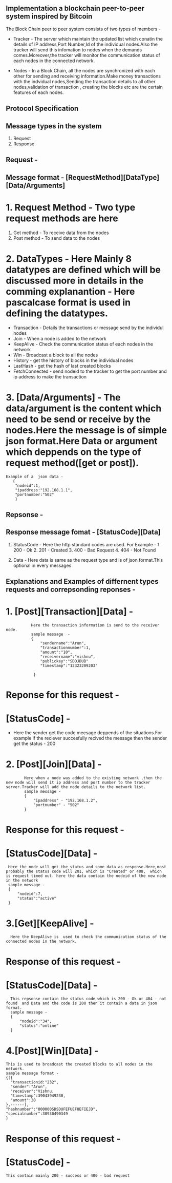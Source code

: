 ## Implementation a blockchain peer-to-peer system inspired by Bitcoin ##

The Block Chain peer to peer system consists of two types of members - 

*  Tracker - The server which maintain the updated list which conatin the details of IP address,Port Number,Id of the individual nodes.Also the tracker will send this infomation to nodes when the demands comes.Moreover,the tracker will monitor the communication status of each nodes in the connected network.

*  Nodes - In a Block Chain, all the nodes are synchronized with each other for sending and receiving information.Make money   transactions with the indvidual nodes,Sending the transaction details to all other nodes,validation of transaction , creating the blocks etc are the certain features of each nodes.

## Protocol Specification ##

## Message types  in the system ##

1. Request 
2. Response

## Request -  

## Message format  - [RequestMethod][DataType][Data/Arguments]

# 1. Request Method  - Two type request methods are here 

  1. Get method  - To receive data from the nodes 
  2. Post method  - To send data to the nodes

# 2. DataTypes  - Here Mainly 8 datatypes are defined which will be discussed more in details in the comming explanantion  - Here pascalcase format is used in defining the datatypes.

*  Transaction - Details the transactions or message send by the individul nodes
*  Join - When a node is added to the network
*  KeepAlive - Check the communication status of each nodes in the network
*  Win - Broadcast a block to all the nodes
*  History - get the history of blocks in the individual nodes
*  LastHash - get the hash of last created blocks
*  FetchConnected - send nodeid to the tracker to get the port number and ip address to make the transaction

# 3. [Data/Arguments] - The data/argument is the content which need to be send or receive by the nodes.Here the message is of simple json format.Here Data or argument which deppends on the type of request method([get or post]).

    Example of a  json data - 
       {
        "nodeid":1,
        "ipaddress:"192.168.1.1",
        "portnumber:"502"
        }


## Repsonse -

## Response message fomat  - [StatusCode][Data]

1. StatusCode - Here the http standard codes are used.
   For Example  - 
           1. 200 - Ok
           2. 201 - Created
           3. 400 - Bad Request
           4. 404 - Not Found


2. Data  - Here data is same as the request type and is of json format.This optional in every messages


## Explanations and Examples of differnent types requests and correpsonding reponses - 

# 1. [Post][Transaction][Data] - 
               Here the transaction information is send to the receiver node.
               sample message  - 
               {
                   "sendername":"Arun",
                   "transactionnumber":1,
                   "amount":"10",
                   "receivername":"vishnu",
                   "publickey":"SDOJDUB"
                   "timestamp":"12323209203"
                   
                }

# Reponse for this request  - 
# [StatusCode] -  
*  Here the sender get the code meesage deppends of the situations.For example if the reciever succesfully recived the message then the  sender get the status  - 200

# 2. [Post][Join][Data] - 
            Here when a node was added to the existing network ,then the new node will send it ip address and port number to the tracker server.Tracker will add the node details to the network list.
            sample message - 
            {
                "ipaddress" - "192.168.1.2",
                "portnumber" - "502"
            }
# Response for this request  - 
# [StatusCode][Data] - 
     Here the node will get the status and some data as response.Here,most probably the status code will 201, which is "Created" or 408,  which is request timed out. here the data contain the nodeid of the new node in the network
     sample message - 
     {
         "nodeid":7,
         "status":"active"
     }

# 3.[Get][KeepAlive] - 
      Here the KeepAlive is  used to check the communication status of the connected nodes in the network.

# Response of this request - 
# [StatusCode][Data] -
      This repsonse contain the status code which is 200 - Ok or 404 - not found  and Data and the code is 200 then it contain a data in json format.
      sample message - 
      {
          "nodeid":"34",
          "status":"online"
      }

# 4.[Post][Win][Data] - 
    This is used to broadcast the created blocks to all nodes in the network.
    sample message format - 
    {[{
      "transactionid:"232",
      "sender":"Arun",
      "receiver":"Vishnu,
      "timestamp":39043949230,
      "amount":20
    },------],
    "hashnumber":"000000SDSDUFEFUEFUEFIEJD",
    "specialnumber":30930490349
    }

# Response of this request -  
# [StatusCode] - 
    This contain mainly 200 - success or 400 - bad request



